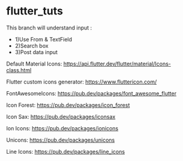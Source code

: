 # flutter_tuts
This branch will understand input :

- 1)Use From & TextField
- 2)Search box
- 3)Post data input

Default Material Icons: https://api.flutter.dev/flutter/material/Icons-class.html

Flutter custom icons generator: https://www.fluttericon.com/

FontAwesomeIcons: https://pub.dev/packages/font_awesome_flutter

Icon Forest: https://pub.dev/packages/icon_forest

Icon Sax: https://pub.dev/packages/iconsax

Ion Icons: https://pub.dev/packages/ionicons

Unicons: https://pub.dev/packages/unicons

Line Icons: https://pub.dev/packages/line_icons

